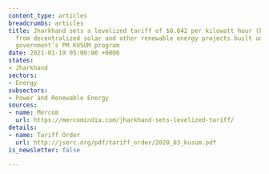 ```yaml
---
content_type: articles
breadcrumbs: articles
title: Jharkhand sets a levelized tariff of $0.042 per kilowatt hour (kWh) for electricity
  from decentralized solar and other renewable energy projects built under central
  government’s PM KUSUM program
date: 2021-01-19 05:00:00 +0000
states:
- Jharkhand
sectors:
- Energy
subsectors:
- Power and Renewable Energy
sources:
- name: Mercom
  url: https://mercomindia.com/jharkhand-sets-levelized-tariff/
details:
- name: Tariff Order
  url: http://jserc.org/pdf/tariff_order/2020_03_kusum.pdf
is_newsletter: false

---
```

